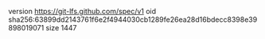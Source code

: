 version https://git-lfs.github.com/spec/v1
oid sha256:63899dd2143761f6e2f4944030cb1289fe26ea28d16bdecc8398e39898019071
size 1447
